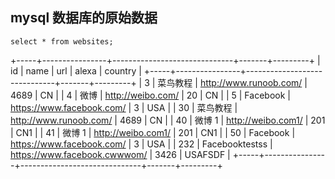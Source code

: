 ## mysql 数据库的原始数据

```
select * from websites;
```

+-----+----------------+------------------------------+-------+---------+
| id | name | url | alexa | country |
+-----+----------------+------------------------------+-------+---------+
| 3 | 菜鸟教程 | http://www.runoob.com/ | 4689 | CN |
| 4 | 微博 | http://weibo.com/ | 20 | CN |
| 5 | Facebook | https://www.facebook.com/ | 3 | USA |
| 30 | 菜鸟教程 | http://www.runoob.com/ | 4689 | CN |
| 40 | 微博 1 | http://weibo.com1/ | 201 | CN1 |
| 41 | 微博 1 | http://weibo.com1/ | 201 | CN1 |
| 50 | Facebook | https://www.facebook.com/ | 3 | USA |
| 232 | Facebooktestss | https://www.facebook.cwwwom/ | 3426 | USAFSDF |
+-----+----------------+------------------------------+-------+---------+
